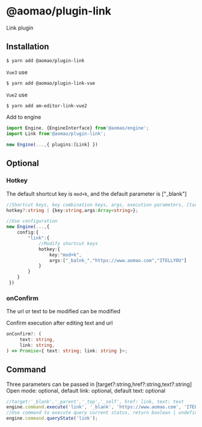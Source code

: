 # @aomao/plugin-link

Link plugin

## Installation

```bash
$ yarn add @aomao/plugin-link
```

`Vue3` use

```bash
$ yarn add @aomao/plugin-link-vue
```

`Vue2` use

```bash
$ yarn add am-editor-link-vue2
```

Add to engine

```ts
import Engine, {EngineInterface} from'@aomao/engine';
import Link from'@aomao/plugin-link';

new Engine(...,{ plugins:[Link] })
```

## Optional

### Hotkey

The default shortcut key is `mod+k`, and the default parameter is ["_blank"]

```ts
//Shortcut keys, key combination keys, args, execution parameters, [target?:string,href?:string,text?:string] Open mode: optional, default link: optional, default text: optional
hotkey?:string | {key:string,args:Array<string>};

//Use configuration
new Engine(...,{
    config:{
        "link":{
            //Modify shortcut keys
            hotkey:{
                key:"mod+k",
                args:["_balnk_","https://www.aomao.com","ITELLYOU"]
            }
        }
    }
 })
```

### onConfirm

The url or text to be modified can be modified

Confirm execution after editing text and url

```ts
onConfirm?: (
     text: string,
     link: string,
) => Promise<{ text: string; link: string }>;
```

## Command

Three parameters can be passed in [target?:string,href?:string,text?:string] Open mode: optional, default link: optional, default text: optional

```ts
//target:'_blank','_parent','_top','_self', href: link, text: text
engine.command.execute('link', '_blank', 'https://www.aomao.com', 'ITELLYOU');
//Use command to execute query current status, return boolean | undefined
engine.command.queryState('link');
```

